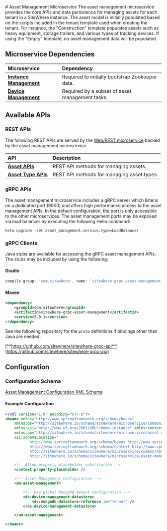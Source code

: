 <Seo/>
# Asset Management Microservice

<MicroserviceBadge text="Multitenant Microservice" type="multitenant"/>
The asset management microservice provides the core APIs and data persistence
for managing assets for each tenant in a SiteWhere instance. The asset model is initially
populated based on the scripts included in the tenant template used when creating the tenant.
For instance, the "Construction" template populates assets such as heavy equipment, storage
trailers, and various types of tracking devices. If using the "Empty" template, no asset
management data will be populated.

## Microservice Dependencies

| Microservice                                        | Dependency                                      |
| :-------------------------------------------------- | :---------------------------------------------- |
| **[Instance Management](./instance-management.md)** | Required to initially bootstrap Zookeeper data. |
| **[Device Management](./device-management.md)**     | Required by a subset of asset management tasks. |

## Available APIs

### REST APIs

The following REST APIs are served by the [Web/REST microservice](web-rest.md) backed by the asset
management microservice.

| API                                                                         | Description                                |
| :-------------------------------------------------------------------------- | :----------------------------------------- |
| [**Asset APIs**](http://sitewhere.io/docs/2.0.0/api2/#tag/assets)           | REST API methods for managing assets.      |
| [**Asset Type APIs**](http://sitewhere.io/docs/2.0.0/api2/#tag/asset-types) | REST API methods for managing asset types. |

### gRPC APIs

The asset management microservice includes a gRPC server which listens on a dedicated port
(9000) and offers high performance access to the asset management APIs. In the default
configuration, the port is only accessible to the other microservices. The asset management
ports may be exposed via load balancer by executing the following Helm command:

`helm upgrade -set asset_management.service.type=LoadBalancer`

### gRPC Clients

Java stubs are available for accessing the gRPC asset management APIs. The stubs
may be included by using the following:

#### Gradle

```groovy
compile group: 'com.sitewhere', name: 'sitewhere-grpc-asset-management', version: '2.0.1'
```

#### Maven

```xml
<dependency>
    <groupId>com.sitewhere</groupId>
    <artifactId>sitewhere-grpc-asset-management</artifactId>
    <version>2.0.1</version>
</dependency>
```

See the following repository for
the `proto` definitions if bindings other than Java are needed:

[**https://github.com/sitewhere/sitewhere-grpc-api**](https://github.com/sitewhere/sitewhere-grpc-api)

## Configuration

### Configuration Schema

[Asset Management Configuration XML Schema](http://sitewhere.io/schema/sitewhere/microservice/asset-management/current/asset-management.xsd)

#### Example Configuration

```xml
<?xml version="1.0" encoding="UTF-8"?>
<beans xmlns="http://www.springframework.org/schema/beans"
	xmlns:ds="http://sitewhere.io/schema/sitewhere/microservice/common/datastore"
	xmlns:xsi="http://www.w3.org/2001/XMLSchema-instance" xmlns:context="http://www.springframework.org/schema/context"
	xmlns:am="http://sitewhere.io/schema/sitewhere/microservice/asset-management"
	xsi:schemaLocation="
           http://www.springframework.org/schema/beans http://www.springframework.org/schema/beans/spring-beans-3.1.xsd
           http://www.springframework.org/schema/context http://www.springframework.org/schema/context/spring-context-3.1.xsd
           http://sitewhere.io/schema/sitewhere/microservice/common/datastore http://sitewhere.io/schema/sitewhere/microservice/common/current/datastore-common.xsd
           http://sitewhere.io/schema/sitewhere/microservice/asset-management http://sitewhere.io/schema/sitewhere/microservice/asset-management/current/asset-management.xsd">

	<!-- Allow property placeholder substitution -->
	<context:property-placeholder />

	<!-- Asset Management Configuration -->
	<am:asset-management>

		<!-- Use global MongoDB tenant configuration -->
		<ds:device-management-datastore>
			<ds:mongodb-datastore-reference id="tenant" />
		</ds:device-management-datastore>

	</am:asset-management>

</beans>
```
